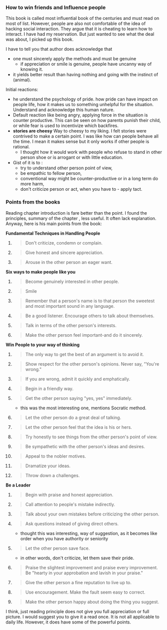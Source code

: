 

### How to win friends and Influence people ###

This book is called most influential book of the centuries and must read on most of list. However, people are also not comfortable of the idea of hacking social interaction. They argue that it is cheating to learn how to interact. I have had my reservation. But just wanted to see what the deal was about, I picked up this book.  

I have to tell you that author does acknowledge that  
+ one must sincerely apply the methods and must be genuine
    - if appreciation or smile is genuine, people have uncanny way of knowing it.
+ it yields better result than having nothing and going with the instinct of (animal).  

Initial reactions:  
+ he understand the psychology of pride. how pride can have impact on people life, how it makes us to something unhelpful for the situation. Understand and acknowledge this human nature.  
+ Default reaction like being angry, applying force in the situation is counter productive. This can be seen on how parents punish their child, or while fear is used to incentivize which backfires.
+ **stories are cheesy** Way to cheesy to my liking. I felt stories were contrived to make a certain point. I was like how can people behave all the time. I mean it makes sense but it only works if other people is rational. 
    - I thought how it would work with people who refuse to stand in other person shoe or is arrogant or with little education.
+ Gist of it is to :
    - try to understand other person point of view,
    - be empathic to fellow person,
    - conventional way might be counter-productive or in a long term do more harm,
    - don't criticize person or act, when you have to - apply tact.

### Points from the books ###
Reading chapter introduction is fare better than the point. I found the principles, summary of the chapter , less useful. It often lack explanation. Anyway, here is his main points from the book: 

**Fundamental Techniques in Handling People**  
1. > Don't criticize, condemn or complain.  
1. > Give honest and sincere appreciation.  
1. > Arouse in the other person an eager want.  

**Six ways to make people like you**
1. > Become genuinely interested in other people.  
1. > Smile  
1. > Remember that a person's name is to that person the sweetest and most important sound in any language.  
1. > Be a good listener. Encourage others to talk about themselves.  
1. > Talk in terms of the other person's interests.  
1. > Make the other person feel important-and do it sincerely.  

**Win People to your way of thinking**
1. > The only way to get the best of an argument is to avoid it.  
1. > Show respect for the other person's opinions. Never say, "You're wrong."  
1. > If you are wrong, admit it quickly and emphatically.  
1. > Begin in a friendly way.
1. > Get the other person saying "yes, yes" immediately.
    + this was the most interesting one, mentions Socratic method.
1. > Let the other person do a great deal of talking.  
1. > Let the other person feel that the idea is his or hers.  
1. > Try honestly to see things from the other person's point of view. 
1. > Be sympathetic with the other person's ideas and desires.
1. > Appeal to the nobler motives. 
1. > Dramatize your ideas.
1. > Throw down a challenges.

**Be a Leader**
1. > Begin with praise and honest appreciation.
1. > Call attention to people's mistake indirectly.
1. > Talk about your own mistakes before criticizing the other person.
1. > Ask questions instead of giving direct others.
    + thought this was interesting, way of suggestion, as it becomes like order when you have authority or seniority
1. > Let the other person save face.
    + in other words, don't criticize, let them save their pride.
1. > Praise the slightest improvement and praise every improvement. Be "hearty in your approbation and lavish in your praise."
1. > Give the other person a fine reputation to live up to.
1. > Use encouragement. Make the fault seem easy to correct.
1. > Make the other person happy about doing the thing you suggest.  

I think, just reading principle does not give you full appreciation or full picture. I would suggest you to give it a read once. It is not all applicable to daily life. However, it does have some of the powerful points.